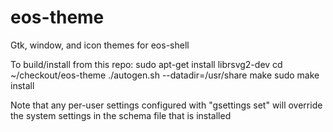 # eos-theme
Gtk, window, and icon themes for eos-shell

To build/install from this repo:
sudo apt-get install librsvg2-dev
cd ~/checkout/eos-theme
./autogen.sh --datadir=/usr/share
make
sudo make install

Note that any per-user settings configured with "gsettings set"
will override the system settings in the schema file that is installed
